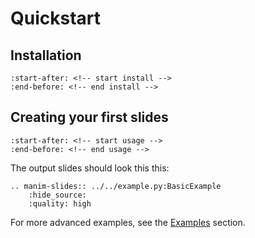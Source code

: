 # Quickstart

## Installation

```{include} ../../README.md
:start-after: <!-- start install -->
:end-before: <!-- end install -->
```

## Creating your first slides

```{include} ../../README.md
:start-after: <!-- start usage -->
:end-before: <!-- end usage -->
```

The output slides should look this this:

```{eval-rst}
.. manim-slides:: ../../example.py:BasicExample
    :hide_source:
    :quality: high
```

For more advanced examples, see the [Examples](reference/examples) section.
